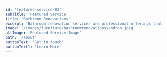 ```yaml
---
id: 'featured-service-03'
subTitle: 'Featured Service'
title: 'Bathroom Renovations'
excerpt: 'Bathroom renovation services are professional offerings that encompass the planning, design, and execution of bathroom remodeling projects.These services are provided by contractors, interior designers, or specialized renovation companies and aim to improve the functionality, aesthetics, and overall value of a bathroom space.Intended for clients who have most of their furnishings in place, but need assistance from an expert stylist in taking their proiect to completion with selections of decorative details and accent furniture from our showroom to tie their room(s) together and bring their vision to life.'
image: '/images/furniture/bathroomrenovationssandton.jpeg'
altImage: 'Featured Service Image'
path: '/about'
buttonText: 'Get in touch'
buttonText1: 'Learn More'
---
```


